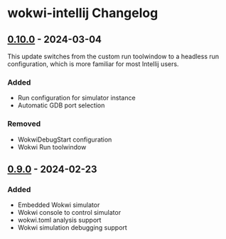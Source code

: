 <!-- Keep a Changelog guide -> https://keepachangelog.com -->

# wokwi-intellij Changelog

## [0.10.0] - 2024-03-04

This update switches from the custom run toolwindow
to a headless run configuration, which is more familiar for
most Intellij users.

### Added
- Run configuration for simulator instance
- Automatic GDB port selection

### Removed
- WokwiDebugStart configuration
- Wokwi Run toolwindow

## [0.9.0] - 2024-02-23

### Added

- Embedded Wokwi simulator
- Wokwi console to control simulator
- wokwi.toml analysis support
- Wokwi simulation debugging support

[Unreleased]: https://github.com/Jozott00/wokwi-intellij/compare/v0.9.0...HEAD
[0.10.0]: https://github.com/Jozott00/wokwi-intellij/commits/v0.9.0
[0.9.0]: https://github.com/Jozott00/wokwi-intellij/commits/v0.9.0
